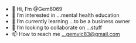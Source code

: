 - 👋 Hi, I’m @Gem6069
- 👀 I’m interested in ...mental health education
- 🌱 I’m currently learning ...to be a business owner
- 💞️ I’m looking to collaborate on ...stuff
- 📫 How to reach me ...gemvic83@gmail.com

<!---
Gem6069/Gem6069 is a ✨ special ✨ repository because its `README.md` (this file) appears on your GitHub profile.
You can click the Preview link to take a look at your changes.
--->
